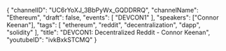 {
    "channelID": "UC6rYoXJ_3BbPyWx_GQDDRRQ",
    "channelName": "Ethereum",
    "draft": false,
    "events": [
        "DEVCON1"
    ],
    "speakers": ["Connor Keenan"],
    "tags": [
        "ethereum",
        "reddit",
        "decentralization",
        "dapp",
        "solidity"
    ],
    "title": "DEVCON1: Decentralized Reddit - Connor Keenan",
    "youtubeID": "ivkBxkSTCMQ"
}
